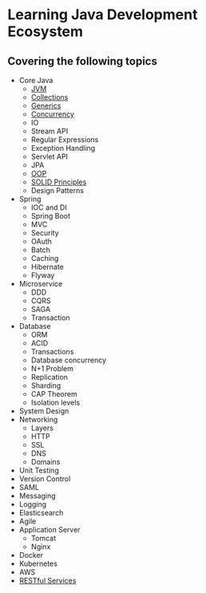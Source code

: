 # Learning Java Development Ecosystem
## Covering the following topics

- Core Java 
    - [JVM](/core-java/jvm.md)
    - [Collections](/core-java/collections.md)
    - [Generics](/core-java/generics.md) 
    - [Concurrency](/core-java/concurrency.md)
    - IO
    - Stream API
    - Regular Expressions
    - Exception Handling
    - Servlet API
    - JPA
    - [OOP](/core-java/oop.md)
    - [SOLID Principles](/core-java/solid.md)
    - Design Patterns
- Spring    
    - IOC and DI
    - Spring Boot
    - MVC
    - Security
    - OAuth
    - Batch
    - Caching
    - Hibernate
    - Flyway
- Microservice
    - DDD
    - CQRS
    - SAGA
    - Transaction
- Database    
    - ORM
    - ACID
    - Transactions
    - Database concurrency
    - N+1 Problem
    - Replication
    - Sharding
    - CAP Theorem
    - Isolation levels
- System Design
- Networking  
    - Layers
    - HTTP
    - SSL
    - DNS
    - Domains
- Unit Testing    
- Version Control 
- SAML    
- Messaging
- Logging 
- Elasticsearch   
- Agile
- Application Server
    - Tomcat
    - Nginx
- Docker
- Kubernetes
- AWS
- [RESTful Services](/rest.md)